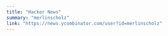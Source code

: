 ```yaml
---
title: "Hacker News"
summary: "merlinscholz"
link: "https://news.ycombinator.com/user?id=merlinscholz"
---
```

